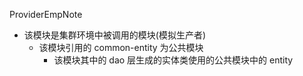 ProviderEmpNote

* 该模块是集群环境中被调用的模块(模拟生产者)
  * 该模块引用的 common-entity 为公共模块
    * 该模块其中的 dao 层生成的实体类使用的公共模块中的 entity